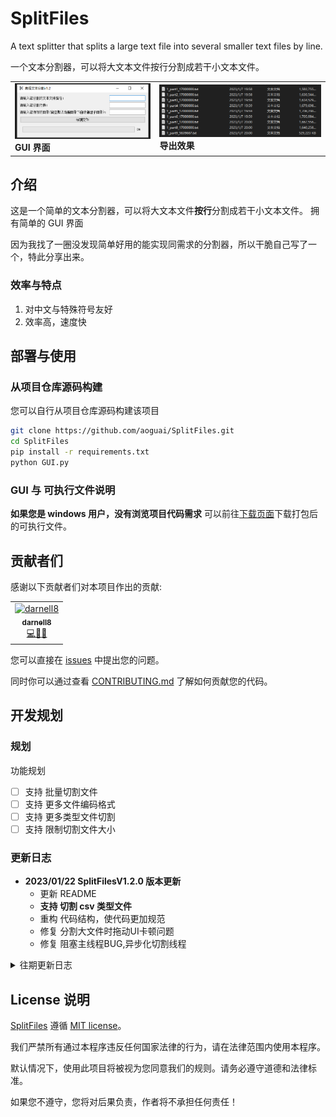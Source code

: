 # SplitFiles

A text splitter that splits a large text file into several smaller text files by line.

一个文本分割器，可以将大文本文件按行分割成若干小文本文件。

<!-- markdownlint-disable MD033 -->
<table>
  <tr>
    <td>
      <img src="https://github.com/aoguai/SplitFiles/blob/master/images/0.png"/>
      <br><b>GUI 界面</b>
    </td>
    <td>
      <img src="https://github.com/aoguai/SplitFiles/blob/master/images/1.png"/>
      <br><b>导出效果</b>
    </td>
  </tr>
</table>
<!-- markdownlint-enable MD033 -->

## 介绍

这是一个简单的文本分割器，可以将大文本文件**按行**分割成若干小文本文件。
拥有简单的 GUI 界面

因为我找了一圈没发现简单好用的能实现同需求的分割器，所以干脆自己写了一个，特此分享出来。

### 效率与特点

1. 对中文与特殊符号友好
2. 效率高，速度快


## 部署与使用

### 从项目仓库源码构建

您可以自行从项目仓库源码构建该项目
```bash
git clone https://github.com/aoguai/SplitFiles.git
cd SplitFiles
pip install -r requirements.txt
python GUI.py
```

### GUI 与 可执行文件说明

**如果您是 windows 用户，没有浏览项目代码需求**
可以前往[下载页面](https://github.com/aoguai/SplitFiles/releases)下载打包后的可执行文件。

## 贡献者们

感谢以下贡献者们对本项目作出的贡献:
<!-- ALL-CONTRIBUTORS-LIST:START - Do not remove or modify this section -->
<!-- prettier-ignore-start -->
<!-- markdownlint-disable -->
<table>
  <tbody>
    <tr>
      <td align="center" valign="top" width="100%"><a href="https://github.com/darnell8"><img src="https://avatars.githubusercontent.com/u/119397407?v=4?s=100" width="100px;" alt="darnell8"/><br /><sub><b>darnell8</b></sub></a><br /><a href="https://github.com/aoguai/SplitFiles/commits/master?author=darnell8" title="Code">💻</a><a href="https://github.com/aoguai/SplitFiles//issues?q=author:darnell8" title="Bug reports">🐛</a><a href="https://github.com/aoguai/SplitFiles/commits/master?author=darnell8" title="Bug reports">🚧</a></td>
    </tr>
  </tbody>
</table>

<!-- markdownlint-restore -->
<!-- prettier-ignore-end -->

<!-- ALL-CONTRIBUTORS-LIST:END -->

您可以直接在 [issues](https://github.com/aoguai/SplitFiles/issues)
中提出您的问题。

同时你可以通过查看 [CONTRIBUTING.md](https://github.com/aoguai/SplitFiles/blob/master/docs/CONTRIBUTING.md)
了解如何贡献您的代码。

## 开发规划

### 规划

功能规划

- [ ] 支持 批量切割文件
- [ ] 支持 更多文件编码格式
- [ ] 支持 更多类型文件切割
- [ ] 支持 限制切割文件大小

### 更新日志

- **2023/01/22 SplitFilesV1.2.0 版本更新**
  - 更新 README
  - **支持 切割 csv 类型文件**
  - 重构 代码结构，使代码更加规范
  - 修复 分割大文件时拖动UI卡顿问题
  - 修复 阻塞主线程BUG,异步化切割线程

<details> 
    <summary>往期更新日志</summary>

- **2023/01/08 SplitFilesV1.1.0 版本更新**
  - 支持 拖拽文件导入路径
- **2023/01/07 SplitFilesV1.0.0 版本更新**
  - 项目 创建
</details>

## License 说明

[SplitFiles](https://github.com/aoguai/SplitFiles) 遵循 [MIT license](LICENSE)。

我们严禁所有通过本程序违反任何国家法律的行为，请在法律范围内使用本程序。

默认情况下，使用此项目将被视为您同意我们的规则。请务必遵守道德和法律标准。

如果您不遵守，您将对后果负责，作者将不承担任何责任！